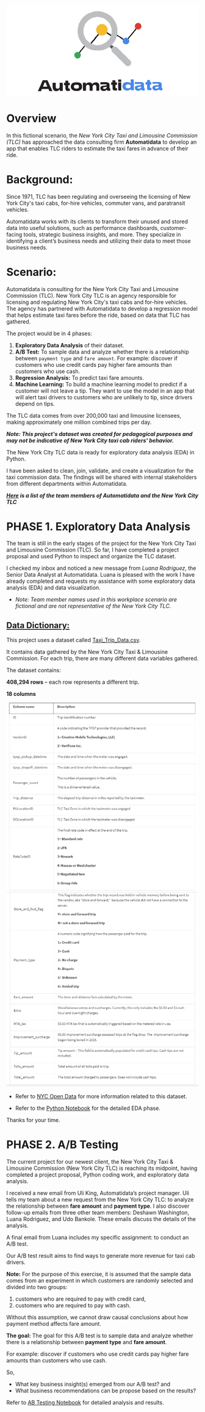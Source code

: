 ![](automatidata_image.jpeg)

# Overview 

In this fictional scenario, the *New York City Taxi and Limousine Commission (TLC)* has approached the data consulting firm **Automatidata** to develop an app that enables TLC riders to estimate the taxi fares in advance of their ride.

# Background:

Since 1971, TLC has been regulating and overseeing the licensing of New York City's taxi cabs, for-hire vehicles, commuter vans, and paratransit vehicles.

Automatidata works with its clients to transform their unused and stored data into useful solutions, such as performance dashboards, customer-facing tools, strategic business insights, and more. They specialize in identifying a client’s business needs and utilizing their data to meet those business needs. 

# Scenario:

Automatidata is consulting for the New York City Taxi and Limousine Commission (TLC). New York City TLC is an agency responsible for licensing and regulating New York City's taxi cabs and for-hire vehicles. The agency has partnered with Automatidata to develop a regression model that helps estimate taxi fares before the ride, based on data that TLC has gathered. 

The project would be in 4 phases:
1. **Exploratory Data Analysis** of their dataset.
2. **A/B Test:** To sample data and analyze whether there is a relationship between `payment type` and `fare amount`. For example: discover if customers who use credit cards pay higher fare amounts than customers who use cash.
3. **Regression Analysis:** To predict taxi fare amounts.
4. **Machine Learning:** To build a machine learning model to predict if a customer will not leave a tip. They want to use the model in an app that will alert taxi drivers to customers who are unlikely to tip, since drivers depend on tips.

The TLC data comes from over 200,000 taxi and limousine licensees, making approximately one million combined trips per day.

**_Note: This project's dataset was created for pedagogical purposes and may not be indicative of New York City taxi cab riders' behavior._**

The New York City TLC data is ready for exploratory data analysis (EDA) in Python. 

I have been asked to clean, join, validate, and create a visualization for the taxi commission data. The findings will be shared with internal stakeholders from different departments within Automatidata.

_**[Here](Members_List.md) is a list of the team members of Automatidata and the New York City TLC**_

# PHASE 1. Exploratory Data Analysis

The team is still in the early stages of the project for the New York City Taxi and Limousine Commission (TLC). So far, I have completed a project proposal and used Python to inspect and organize the TLC dataset.

I checked my inbox and noticed a new message from _Luana Rodriguez_, the Senior Data Analyst at Automatidata. Luana is pleased with the work I have already completed and requests my assistance with some exploratory data analysis (EDA) and data visualization. 

* _Note: Team member names used in this workplace scenario are fictional and are not representative of the New York City TLC._

## <ins>Data Dictionary:
This project uses a dataset called [Taxi_Trip_Data.csv](2017_Yellow_Taxi_Trip_Data.csv).

It contains data gathered by the New York City Taxi & Limousine Commission. For each trip, there are many different data variables gathered. 

The dataset contains:

**408,294 rows** – each row represents a different trip.

**18 columns**

![](dic1.PNG)
![](dic2.PNG)



- Refer to [NYC Open Data](https://data.cityofnewyork.us/Transportation/2017-Yellow-Taxi-Trip-Data/biws-g3hs) for more information related to this dataset.


- Refer to the [Python Notebook](Exploratory_Data_Analysis.ipynb) for the detailed EDA phase. 


Thanks for your time.


# PHASE 2. A/B Testing

The current project for our newest client, the New York City Taxi & Limousine Commission (New York City TLC) is reaching its midpoint, having completed a project proposal, Python coding work, and exploratory data analysis.

I received a new email from Uli King, Automatidata’s project manager. Uli tells my team about a new request from the New York City TLC: to analyze the relationship between **fare amount** and **payment type**. I also discover follow-up emails from three other team members: Deshawn Washington, Luana Rodriguez, and Udo Bankole. These emails discuss the details of the analysis. 

A final email from Luana includes my specific assignment: to conduct an A/B test. 

Our A/B test result aims to find ways to generate more revenue for taxi cab drivers.

**Note:** For the purpose of this exercise, it is assumed that the sample data comes from an experiment in which customers are randomly selected and divided into two groups: 

1) customers who are required to pay with credit card, 
2) customers who are required to pay with cash. 

Without this assumption, we cannot draw causal conclusions about how payment method affects fare amount.

**The goal:** The goal for this A/B test is to sample data and analyze whether there is a relationship between **payment type** and **fare amount**. 

For example: discover if customers who use credit cards pay higher fare amounts than customers who use cash.

So, 
* What key business insight(s) emerged from our A/B test? and
* What business recommendations can be propose based on the results?
  
Refer to [AB Testing Notebook](AB_Testing.ipynb) for detailed analysis and results.

